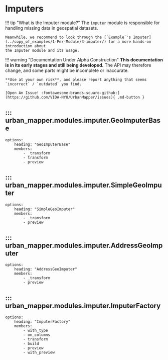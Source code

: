 # Imputers

!!! tip "What is the Imputer module?"
    The `imputer` module is responsible for handling missing data in geospatial datasets.

    Meanwhile, we recommend to look through the [`Example`'s Imputer](../copy_of_examples/1-Per-Module/3-imputer/) for a more hands-on introduction about
    the Imputer module and its usage.

!!! warning "Documentation Under Alpha Construction"
    **This documentation is in its early stages and still being developed.** The API may therefore change, 
    and some parts might be incomplete or inaccurate.  

    **Use at your own risk**, and please report anything that seems `incorrect` / `outdated` you find.

    [Open An Issue! :fontawesome-brands-square-github:](https://github.com/VIDA-NYU/UrbanMapper/issues){ .md-button }

## ::: urban_mapper.modules.imputer.GeoImputerBase
    options:
        heading: "GeoImputerBase"
        members:
            - _transform 
            - transform 
            - preview

## ::: urban_mapper.modules.imputer.SimpleGeoImputer
    options:
        heading: "SimpleGeoImputer"
        members:
            - _transform 
            - preview


## ::: urban_mapper.modules.imputer.AddressGeoImputer
    options:
        heading: "AddressGeoImputer"
        members:
            - _transform 
            - preview

## ::: urban_mapper.modules.imputer.ImputerFactory
    options:
        heading: "ImputerFactory"
        members:
            - with_type 
            - on_columns
            - transform
            - build
            - preview
            - with_preview